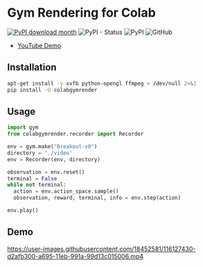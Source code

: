 # Gym Rendering for Colab

[![PyPI download month](https://img.shields.io/pypi/dm/colabgymrender.svg)](https://pypi.python.org/pypi/colabgymrender/)
![PyPI - Status](https://img.shields.io/pypi/status/colabgymrender)
![PyPI](https://img.shields.io/pypi/v/colabgymrender)
![GitHub](https://img.shields.io/github/license/Ryan-Rudes/colabgymrender)

* [YouTube Demo](https://youtu.be/nv2dU_9oZJ0)

## Installation
```bash
apt-get install -y xvfb python-opengl ffmpeg > /dev/null 2>&1
pip install -U colabgymrender
```

## Usage
```python
import gym
from colabgymrender.recorder import Recorder

env = gym.make("Breakout-v0")
directory = './video'
env = Recorder(env, directory)

observation = env.reset()
terminal = False
while not terminal:
  action = env.action_space.sample()
  observation, reward, terminal, info = env.step(action)

env.play()
```

## Demo
https://user-images.githubusercontent.com/18452581/116127430-d2afb300-a695-11eb-991a-99d13c015006.mp4
